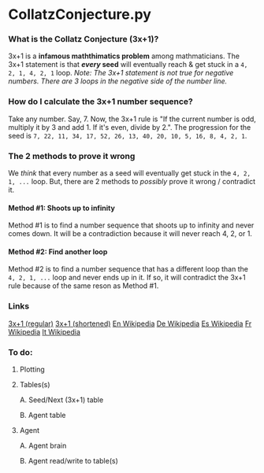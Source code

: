 # CollatzConjecture.py
### What is the Collatz Conjecture (3x+1)?
3x+1 is a **infamous maththimatics problem** among mathmaticians. The 3x+1 statement is that ***every* seed** will eventually reach & get stuck in a `4, 2, 1, 4, 2, 1` loop.
*Note:  The 3x+1 statement is not true for negative numbers. There are 3 loops in the negative side of the number line.*
### How do I calculate the 3x+1 number sequence?
Take any number. Say, 7.
Now, the 3x+1 rule is "If the current number is odd, multiply it by 3 and add 1. If it's even, divide by 2.". 
The progression for the seed is `7, 22, 11, 34, 17, 52, 26, 13, 40, 20, 10, 5, 16, 8, 4, 2, 1`.

### The 2 methods to prove it wrong
We *think* that every number as a seed will eventually get stuck in the `4, 2, 1, ...` loop. But, there are 2 methods to *possibly* prove it wrong / contradict it.

#### Method #1: Shoots up to infinity
Method #1 is to find a number sequence that shoots up to infinity and never comes down. It will be a contradiction because it will never reach 4, 2, or 1.

#### Method #2: Find another loop
Method #2 is to find a number sequence that has a different loop than the `4, 2, 1, ...` loop and never ends up in it. If so, it will contradict the 3x+1 rule because of the same reson as Method #1.

### Links
[3x+1 (regular)](./main.py)
[3x+1 (shortened)](./main.shortened.py)
[En Wikipedia](https://en.wikipedia.org/wiki/Collatz_conjecture)
[De Wikipedia](https://de.wikipedia.org/wiki/Collatz-Problem)
[Es Wikipedia](https://es.wikipedia.org/wiki/Conjetura_de_Collatz)
[Fr Wikipedia](https://fr.wikipedia.org/wiki/Conjecture_de_Syracuse)
[It Wikipedia](https://it.wikipedia.org/wiki/Congettura_di_Collatz)
### To do:
1. Plotting
2. Tables(s)
   
   A. Seed/Next (3x+1) table
   
   B. Agent table
   
4. Agent
   
   A. Agent brain
   
   B. Agent read/write to table(s)
